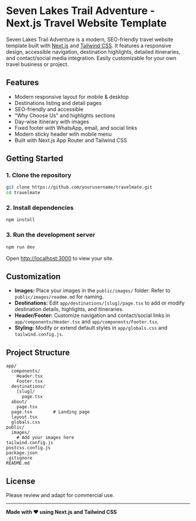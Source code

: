 # Seven Lakes Trail Adventure - Next.js Travel Website Template

Seven Lakes Trail Adventure is a modern, SEO-friendly travel website template built with [Next.js](https://nextjs.org/) and [Tailwind CSS](https://tailwindcss.com/). It features a responsive design, accessible navigation, destination highlights, detailed itineraries, and contact/social media integration. Easily customizable for your own travel business or project.

## Features

- Modern responsive layout for mobile & desktop
- Destinations listing and detail pages
- SEO-friendly and accessible
- "Why Choose Us" and highlights sections
- Day-wise itinerary with images
- Fixed footer with WhatsApp, email, and social links
- Modern sticky header with mobile menu
- Built with Next.js App Router and Tailwind CSS

## Getting Started

### 1. Clone the repository

```bash
git clone https://github.com/yourusername/travelmate.git
cd travelmate
```

### 2. Install dependencies

```bash
npm install
```

### 3. Run the development server

```bash
npm run dev
```

Open [http://localhost:3000](http://localhost:3000) to view your site.

## Customization

- **Images:** Place your images in the `public/images/` folder. Refer to `public/images/readme.md` for naming.
- **Destinations:** Edit `app/destinations/[slug]/page.tsx` to add or modify destination details, highlights, and itineraries.
- **Header/Footer:** Customize navigation and contact/social links in `app/components/Header.tsx` and `app/components/Footer.tsx`.
- **Styling:** Modify or extend default styles in `app/globals.css` and `tailwind.config.js`.

## Project Structure

```
app/
  components/
    Header.tsx
    Footer.tsx
  destinations/
    [slug]/
      page.tsx
  about/
    page.tsx
  page.tsx        # Landing page
  layout.tsx
  globals.css
public/
  images/
    # Add your images here
tailwind.config.js
postcss.config.js
package.json
.gitignore
README.md
```

## License

Please review and adapt for commercial use.

---

**Made with ❤️ using Next.js and Tailwind CSS**
